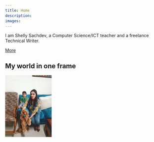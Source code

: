 ```yaml
---
title: Home
description: 
images: 
---
```


I am Shelly Sachdev, a Computer Science/ICT teacher and a freelance Technical Writer.

[More](/about/index.html "Get to know me better")

## My world in one frame

   <img src="post.jpeg" width ="150">


